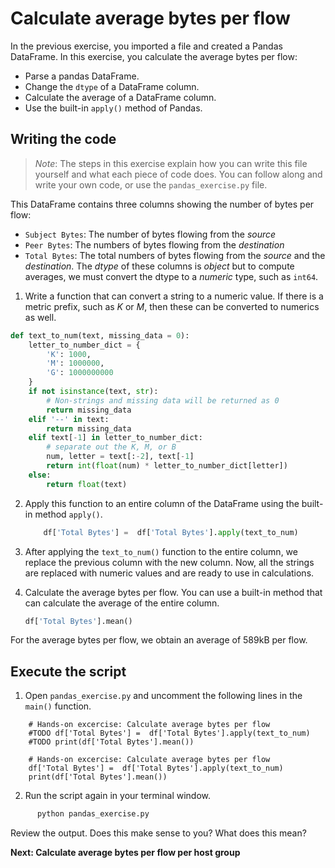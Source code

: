 # Calculate average bytes per flow

In the previous exercise, you imported a file and created a Pandas DataFrame. In this exercise, you calculate the average bytes per flow:

* Parse a pandas DataFrame.
* Change the `dtype` of a DataFrame column.
* Calculate the average of a DataFrame column.
* Use the built-in `apply()` method of Pandas.


## Writing the code

> *Note*: The steps in this exercise explain how you can write this file yourself and what each piece of code does. You can follow along and write your own code, or use the `pandas_exercise.py` file.

This DataFrame contains three columns showing the number of bytes per flow: 
* `Subject Bytes`: The number of bytes flowing from the _source_
* `Peer Bytes`: The numbers of bytes flowing from the _destination_
* `Total Bytes`: The total numbers of bytes flowing from the _source_ and the _destination_. The _dtype_ of these columns is _object_ but to compute averages, we must convert the dtype to a _numeric_ type, such as `int64`. 

1. Write a function that can convert a string to a numeric value. If there is a metric prefix, such as _K_ or _M_, then these can be converted to numerics as well.

```python
def text_to_num(text, missing_data = 0):
    letter_to_number_dict = {
        'K': 1000,
        'M': 1000000,
        'G': 1000000000
    }
    if not isinstance(text, str):
        # Non-strings and missing data will be returned as 0
        return missing_data
    elif '--' in text:
        return missing_data
    elif text[-1] in letter_to_number_dict:
        # separate out the K, M, or B
        num, letter = text[:-2], text[-1]
        return int(float(num) * letter_to_number_dict[letter])
    else:
        return float(text)
```

2. Apply this function to an entire column of the DataFrame using the built-in method `apply()`. 

    ```python
        df['Total Bytes'] =  df['Total Bytes'].apply(text_to_num)
    ```
3. After applying the `text_to_num()` function to the entire column, we replace the previous column with the new column. Now, all the strings are replaced with numeric values and are ready to use in calculations. 

4. Calculate the average bytes per flow. You can use a built-in method that can calculate the average of the entire column. 
    
    ```python
    df['Total Bytes'].mean()
    ```
For the average bytes per flow, we obtain an average of 589kB per flow. 

## Execute the script

1. Open `pandas_exercise.py` and uncomment the following lines in the `main()` function. 

```
    # Hands-on excercise: Calculate average bytes per flow
    #TODO df['Total Bytes'] =  df['Total Bytes'].apply(text_to_num)
    #TODO print(df['Total Bytes'].mean())
```

```
    # Hands-on excercise: Calculate average bytes per flow
    df['Total Bytes'] =  df['Total Bytes'].apply(text_to_num)
    print(df['Total Bytes'].mean())
```

2. Run the script again in your terminal window. 

```bash
      python pandas_exercise.py
```

Review the output. Does this make sense to you? What does this mean?

**Next: Calculate average bytes per flow per host group**